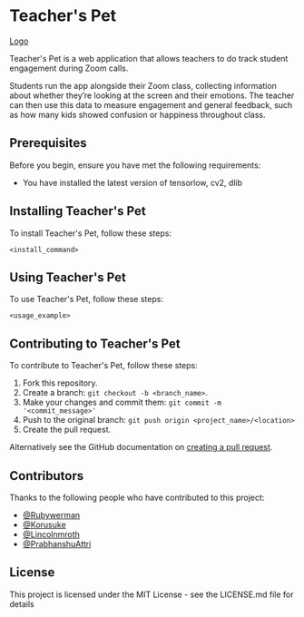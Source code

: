 # Teacher's Pet
[Logo](https://i.imgur.com/muX8tBl.png)

Teacher's Pet is a web application that allows teachers to do track student engagement during Zoom calls.

Students run the app alongside their Zoom class, collecting information about whether they’re looking at the screen and their emotions. The teacher can then use this data to measure engagement and general feedback, such as how many kids showed confusion or happiness throughout class. 


## Prerequisites

Before you begin, ensure you have met the following requirements:
<!--- These are just example requirements. Add, duplicate or remove as required --->
* You have installed the latest version of tensorlow, cv2, dlib

## Installing Teacher's Pet

To install Teacher's Pet, follow these steps:

```
<install_command>
```

## Using Teacher's Pet

To use Teacher's Pet, follow these steps:

```
<usage_example>
```

## Contributing to Teacher's Pet

To contribute to Teacher's Pet, follow these steps:

1. Fork this repository.
2. Create a branch: `git checkout -b <branch_name>`.
3. Make your changes and commit them: `git commit -m '<commit_message>'`
4. Push to the original branch: `git push origin <project_name>/<location>`
5. Create the pull request.

Alternatively see the GitHub documentation on [creating a pull request](https://help.github.com/en/github/collaborating-with-issues-and-pull-requests/creating-a-pull-request).

## Contributors

Thanks to the following people who have contributed to this project:

* [@Rubywerman](https://github.com/rubywerman) 
* [@Korusuke](https://github.com/Korusuke) 
* [@Lincolnmroth](https://github.com/lincolnmroth) 
* [@PrabhanshuAttri](https://github.com/PrabhanshuAttri) 

## License

This project is licensed under the MIT License - see the LICENSE.md file for details
